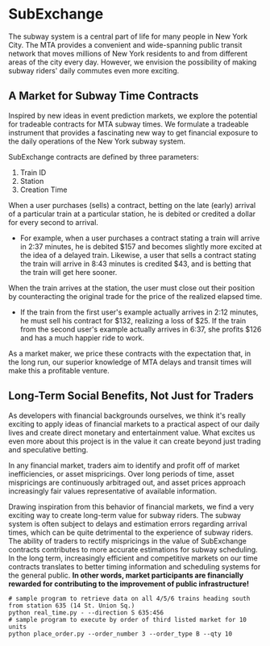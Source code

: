 # SubExchange

The subway system is a central part of life for many people in New York City. The MTA provides a convenient and wide-spanning public transit network that moves millions of New York residents to and from different areas of the city every day. However, we envision the possibility of making subway riders' daily commutes even more exciting.

## A Market for Subway Time Contracts

Inspired by new ideas in event prediction markets, we explore the potential for tradeable contracts for MTA subway times. We formulate a tradeable instrument that provides a fascinating new way to get financial exposure to the daily operations of the New York subway system.

SubExchange contracts are defined by three parameters:
1. Train ID
2. Station
3. Creation Time

When a user purchases (sells) a contract, betting on the late (early) arrival of a particular train at a particular station, he is debited or credited a dollar for every second to arrival.

* For example, when a user purchases a contract stating a train will arrive in 2:37 minutes, he is debited $157 and becomes slightly more excited at the idea of a delayed train. Likewise, a user that sells a contract stating the train will arrive in 8:43 minutes is credited $43, and is betting that the train will get here sooner.

When the train arrives at the station, the user must close out their position by counteracting the original trade for the price of the realized elapsed time. 

* If the train from the first user's example actually arrives in 2:12 minutes, he must sell his contract for $132, realizing a loss of $25. If the train from the second user's example actually arrives in 6:37, she profits $126 and has a much happier ride to work.

As a market maker, we price these contracts with the expectation that, in the long run, our superior knowledge of MTA delays and transit times will make this a profitable venture.

## Long-Term Social Benefits, Not Just for Traders

As developers with financial backgrounds ourselves, we think it's really exciting to apply ideas of financial markets to a practical aspect of our daily lives and create direct monetary and entertainment value. What excites us even more about this project is in the value it can create beyond just trading and speculative betting.

In any financial market, traders aim to identify and profit off of market inefficiencies, or asset mispricings. Over long periods of time, asset mispricings are continuously arbitraged out, and asset prices approach increasingly fair values representative of available information. 

Drawing inspiration from this behavior of financial markets, we find a very exciting way to create long-term value for subway riders. The subway system is often subject to delays and estimation errors regarding arrival times, which can be quite detrimental to the experience of subway riders. The ability of traders to rectify mispricings in the value of SubExchange contracts contributes to more accurate estimations for subway scheduling. In the long term, increasingly efficient and competitive markets on our time contracts translates to better timing information and scheduling systems for the general public. **In other words, market participants are financially rewarded for contributing to the improvement of public infrastructure!**

```shell
# sample program to retrieve data on all 4/5/6 trains heading south from station 635 (14 St. Union Sq.)
python real_time.py - --direction S 635:456  
# sample program to execute by order of third listed market for 10 units
python place_order.py --order_number 3 --order_type B --qty 10
```
